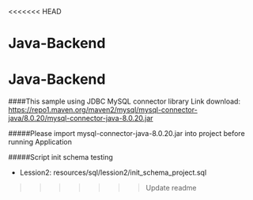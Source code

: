 <<<<<<< HEAD
# Java-Backend
Java-Backend
=======
####This sample using JDBC MySQL connector library
Link download: https://repo1.maven.org/maven2/mysql/mysql-connector-java/8.0.20/mysql-connector-java-8.0.20.jar

#####Please import mysql-connector-java-8.0.20.jar into project before running Application

#####Script init schema testing
- Lession2:
resources/sql/lession2/init_schema_project.sql
>>>>>>> Update readme
